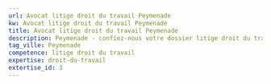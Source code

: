 ```yaml
---
url: Avocat litige droit du travail Peymenade
kw: Avocat litige droit du travail Peymenade
title: Avocat litige droit du travail Peymenade
description: Peymenade - confiez-nous votre dossier litige droit du travail
tag_ville: Peymenade
competence: litige droit du travail
expertise: droit-du-travail
extertise_id: 3
---
```


